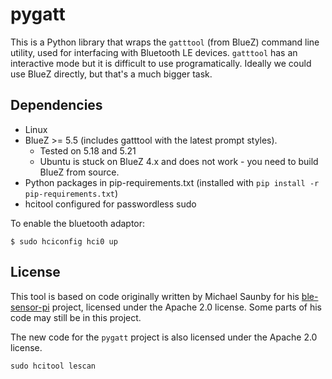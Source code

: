 pygatt
=======

This is a Python library that wraps the `gatttool` (from BlueZ) command line
utility, used for interfacing with Bluetooth LE devices. `gatttool` has an
interactive mode but it is difficult to use programatically. Ideally we could
use BlueZ directly, but that's a much bigger task.

## Dependencies

* Linux
* BlueZ >= 5.5 (includes gatttool with the latest prompt styles).
    * Tested on 5.18 and 5.21
    * Ubuntu is stuck on BlueZ 4.x and does not work - you need to build BlueZ
      from source.
* Python packages in pip-requirements.txt (installed with `pip install -r pip-requirements.txt`)
* hcitool configured for passwordless sudo

To enable the bluetooth adaptor:

    $ sudo hciconfig hci0 up

## License

This tool is based on code originally written by Michael Saunby for his
[ble-sensor-pi](https://github.com/msaunby/ble-sensor-pi) project, licensed
under the Apache 2.0 license. Some parts of his code may still be in this
project.

The new code for the `pygatt` project is also licensed under the Apache 2.0
license.

    sudo hcitool lescan
